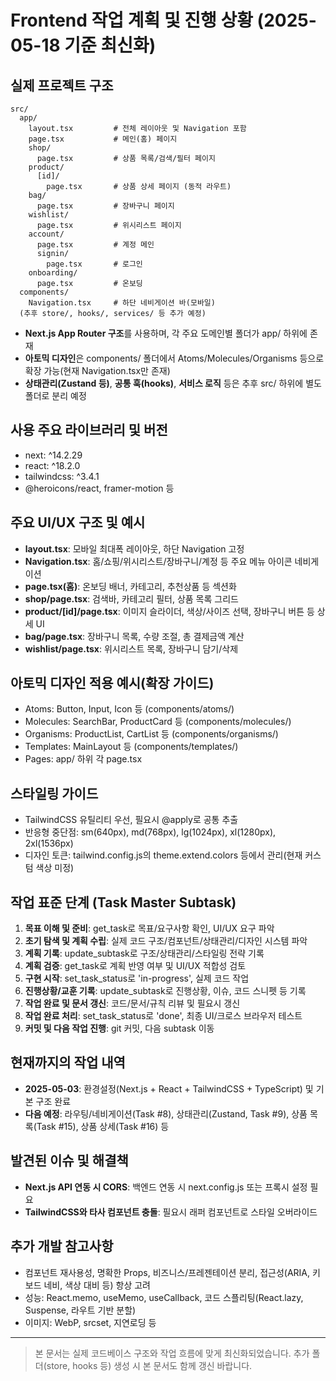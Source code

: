 # Frontend 작업 계획 및 진행 상황 (2025-05-18 기준 최신화)

## 실제 프로젝트 구조

```
src/
  app/
    layout.tsx         # 전체 레이아웃 및 Navigation 포함
    page.tsx           # 메인(홈) 페이지
    shop/
      page.tsx         # 상품 목록/검색/필터 페이지
    product/
      [id]/
        page.tsx       # 상품 상세 페이지 (동적 라우트)
    bag/
      page.tsx         # 장바구니 페이지
    wishlist/
      page.tsx         # 위시리스트 페이지
    account/
      page.tsx         # 계정 메인
      signin/
        page.tsx       # 로그인
    onboarding/
      page.tsx         # 온보딩
  components/
    Navigation.tsx     # 하단 네비게이션 바(모바일)
  (추후 store/, hooks/, services/ 등 추가 예정)
```

- **Next.js App Router 구조**를 사용하며, 각 주요 도메인별 폴더가 app/ 하위에 존재
- **아토믹 디자인**은 components/ 폴더에서 Atoms/Molecules/Organisms 등으로 확장 가능(현재 Navigation.tsx만 존재)
- **상태관리(Zustand 등)**, **공통 훅(hooks)**, **서비스 로직** 등은 추후 src/ 하위에 별도 폴더로 분리 예정

## 사용 주요 라이브러리 및 버전
- next: ^14.2.29
- react: ^18.2.0
- tailwindcss: ^3.4.1
- @heroicons/react, framer-motion 등

## 주요 UI/UX 구조 및 예시

- **layout.tsx**: 모바일 최대폭 레이아웃, 하단 Navigation 고정
- **Navigation.tsx**: 홈/쇼핑/위시리스트/장바구니/계정 등 주요 메뉴 아이콘 네비게이션
- **page.tsx(홈)**: 온보딩 배너, 카테고리, 추천상품 등 섹션화
- **shop/page.tsx**: 검색바, 카테고리 필터, 상품 목록 그리드
- **product/[id]/page.tsx**: 이미지 슬라이더, 색상/사이즈 선택, 장바구니 버튼 등 상세 UI
- **bag/page.tsx**: 장바구니 목록, 수량 조절, 총 결제금액 계산
- **wishlist/page.tsx**: 위시리스트 목록, 장바구니 담기/삭제

## 아토믹 디자인 적용 예시(확장 가이드)
- Atoms: Button, Input, Icon 등 (components/atoms/)
- Molecules: SearchBar, ProductCard 등 (components/molecules/)
- Organisms: ProductList, CartList 등 (components/organisms/)
- Templates: MainLayout 등 (components/templates/)
- Pages: app/ 하위 각 page.tsx

## 스타일링 가이드
- TailwindCSS 유틸리티 우선, 필요시 @apply로 공통 추출
- 반응형 중단점: sm(640px), md(768px), lg(1024px), xl(1280px), 2xl(1536px)
- 디자인 토큰: tailwind.config.js의 theme.extend.colors 등에서 관리(현재 커스텀 색상 미정)

## 작업 표준 단계 (Task Master Subtask)
1. **목표 이해 및 준비**: get_task로 목표/요구사항 확인, UI/UX 요구 파악
2. **초기 탐색 및 계획 수립**: 실제 코드 구조/컴포넌트/상태관리/디자인 시스템 파악
3. **계획 기록**: update_subtask로 구조/상태관리/스타일링 전략 기록
4. **계획 검증**: get_task로 계획 반영 여부 및 UI/UX 적합성 검토
5. **구현 시작**: set_task_status로 'in-progress', 실제 코드 작업
6. **진행상황/교훈 기록**: update_subtask로 진행상황, 이슈, 코드 스니펫 등 기록
7. **작업 완료 및 문서 갱신**: 코드/문서/규칙 리뷰 및 필요시 갱신
8. **작업 완료 처리**: set_task_status로 'done', 최종 UI/크로스 브라우저 테스트
9. **커밋 및 다음 작업 진행**: git 커밋, 다음 subtask 이동

## 현재까지의 작업 내역
- **2025-05-03**: 환경설정(Next.js + React + TailwindCSS + TypeScript) 및 기본 구조 완료
- **다음 예정**: 라우팅/네비게이션(Task #8), 상태관리(Zustand, Task #9), 상품 목록(Task #15), 상품 상세(Task #16) 등

## 발견된 이슈 및 해결책
- **Next.js API 연동 시 CORS**: 백엔드 연동 시 next.config.js 또는 프록시 설정 필요
- **TailwindCSS와 타사 컴포넌트 충돌**: 필요시 래퍼 컴포넌트로 스타일 오버라이드

## 추가 개발 참고사항
- 컴포넌트 재사용성, 명확한 Props, 비즈니스/프레젠테이션 분리, 접근성(ARIA, 키보드 네비, 색상 대비 등) 항상 고려
- 성능: React.memo, useMemo, useCallback, 코드 스플리팅(React.lazy, Suspense, 라우트 기반 분할)
- 이미지: WebP, srcset, 지연로딩 등

---

> 본 문서는 실제 코드베이스 구조와 작업 흐름에 맞게 최신화되었습니다. 추가 폴더(store, hooks 등) 생성 시 본 문서도 함께 갱신 바랍니다. 